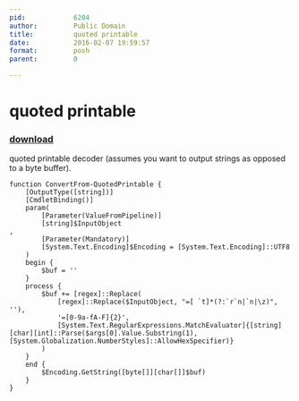 ```yaml
---
pid:            6204
author:         Public Domain
title:          quoted printable
date:           2016-02-07 19:59:57
format:         posh
parent:         0

---
```


# quoted printable

### [download](//scripts/6204.ps1)

quoted printable decoder (assumes you want to output strings as opposed to a byte buffer).

```posh
function ConvertFrom-QuotedPrintable {
	[OutputType([string])]
	[CmdletBinding()]
	param(
		[Parameter(ValueFromPipeline)]
		[string]$InputObject
,
		[Parameter(Mandatory)]
		[System.Text.Encoding]$Encoding = [System.Text.Encoding]::UTF8
	)
	begin {
		$buf = ''
	}
	process {
		$buf += [regex]::Replace(
			[regex]::Replace($InputObject, "=[ `t]*(?:`r`n|`n|\z)", ''),
			'=[0-9a-fA-F]{2}',
			[System.Text.RegularExpressions.MatchEvaluator]{[string][char][int]::Parse($args[0].Value.Substring(1), [System.Globalization.NumberStyles]::AllowHexSpecifier)}
		)
	}
	end {
		$Encoding.GetString([byte[]][char[]]$buf)
	}
}
```
